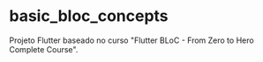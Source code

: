 # basic_bloc_concepts
Projeto Flutter baseado no curso "Flutter BLoC - From Zero to Hero Complete Course".